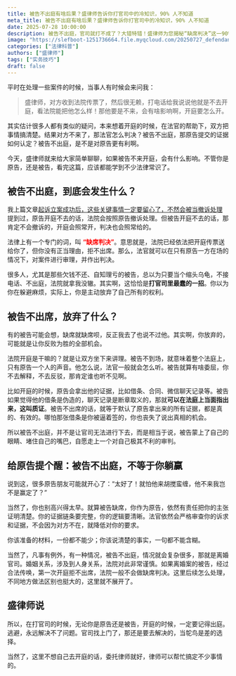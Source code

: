 ```yaml
---
title: 被告不出庭有啥后果？盛律师告诉你打官司中的冷知识，90% 人不知道
meta_title: 被告不出庭有啥后果？盛律师告诉你打官司中的冷知识，90% 人不知道
date: 2025-07-28 10:00:00
description: 被告不出庭，官司就打不成了？大错特错！盛律师为您揭秘“缺席判决”这一90%的人都不知道的法律冷知识。本文深度剖析被告缺席的严重后果：你将自动放弃质证、辩护等所有诉讼权利，默认原告证据全部有效，几乎等于将自己直接送上败诉席。同时提醒原告，对方缺席不等于躺赢。无论你是原告还是被告，这都是关乎切身利益的必读指南。
image: "https://slefboot-1251736664.file.myqcloud.com/20250727_defendant_cover.webp"
categories: ["法律科普"]
authors: ["盛律师"]
tags: ["实务技巧"]
draft: false
---
```


平时在处理一些案件的时候，当事人有时候会来问我：

> 盛律师，对方收到法院传票了，然后很无赖，打电话给我说说他就是不去开庭，看法院能把他怎么样！那他要是不来，会有啥影响啊，开庭要怎么开。

其实估计很多人都有类似的疑问，本来想着开庭的时候，在法官的帮助下，双方把事情搞清楚。结果对方不来了，那法官怎么判决？被告不出庭，那原告提交的证据如何认定？被告不出庭，是不是对原告更有利啊。

今天，盛律师就来给大家简单聊聊，如果被告不来开庭，会有什么影响。不管你是原告，还是被告，看完这篇，应该都能学到不少法律常识了。

## 被告不出庭，到底会发生什么？

我上篇文章[起诉立案成功后，这些关键事情一定要留心了，不然会被当撤诉处理](https://shenglvshi.cn/withdrawal) 提到过，原告开庭不去的话，法院会按照原告撤诉处理。但被告开庭不去的话，那肯定不会撤诉的，开庭会照常开，判决也会照常给的。

法律上有一个专门的词，叫 **<span style="color: red;">“缺席判决”</span>**。意思就是，法院已经依法把开庭传票送给你了，但你没有正当理由，拒不出席。那么，法官就可以在只有原告一方在场的情况下，对案件进行审理，并作出判决。

很多人，尤其是那些欠钱不还、自知理亏的被告，总以为只要当个缩头乌龟，不接电话、不出庭，法院就拿我没辙。其实啊，这恰恰是**打官司里最蠢的一招**。你以为你在躲避麻烦，实际上，你是主动放弃了自己所有的权利。

## 被告不出席，放弃了什么？

有的被告可能会想，缺席就缺席呗，反正我去了也说不过他。其实啊，你放弃的，可能就是让你反败为胜的全部机会。

法院开庭是干嘛的？就是让双方坐下来讲理。被告不到场，就意味着整个法庭上，只有原告一个人的声音。他怎么说，法官一般就会怎么听。被告就算有啥委屈，你不去解释，不去反驳，那肯定谁也听不见啊。

比如开庭的时候，原告会拿出他的证据，比如借条、合同、微信聊天记录等。被告如果觉得他的借条是伪造的，聊天记录是断章取义的，那就**可以在法庭上当面指出来，这叫质证**。被告不出席的话，就等于默认了原告拿出来的所有证据，都是真的、有效的。哪怕那张借条是你被逼着签的，你也丧失了说出真相的机会。

所以被告不出庭，并不是让官司无法进行下去，而是相当于说，被告蒙上了自己的眼睛、堵住自己的嘴巴，自愿走上一个对自己极其不利的审判。

## 给原告提个醒：被告不出庭，不等于你躺赢

说到这，很多原告朋友可能就开心了：“太好了！就怕他来胡搅蛮缠，他不来我岂不是赢定了？”

当然了，你也别高兴得太早。就算被告缺席，你作为原告，依然有责任把你的主张证明清楚。你的证据链条要完整，你的逻辑要清晰。法官依然会严格审查你的诉求和证据，不会因为对方不在，就降低对你的要求。

你该准备的材料，一份都不能少；你该说清楚的事实，一句都不能含糊。

当然了，凡事有例外，有一种情况，被告不出庭，情况就会复杂很多，那就是离婚官司。婚姻关系，涉及到人身关系，法院对此非常谨慎。如果离婚案的被告，经过合法传唤，第一次开庭拒不出席，法院一般不会做缺席判决。这里后续怎么处理，不同地方做法区别也挺大的，这里就不展开了。

## 盛律师说

所以，在打官司的时候，无论你是原告还是被告，开庭的时候，一定要记得出庭。逃避，永远解决不了问题。官司找上门了，那还是要去解决的，当鸵鸟是差的选择。

当然了，这里不想自己去开庭的话，委托律师就好，律师可以帮忙搞定不少事情的。